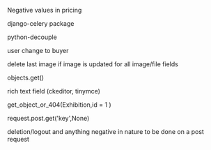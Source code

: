 Negative values in pricing

django-celery package

python-decouple

user change to buyer


delete last image if image is updated for all image/file fields


objects.get()

rich text field (ckeditor, tinymce)

get_object_or_404(Exhibition,id = 1 )

request.post.get('key',None)


deletion/logout and anything negative in nature to be done on a post request
